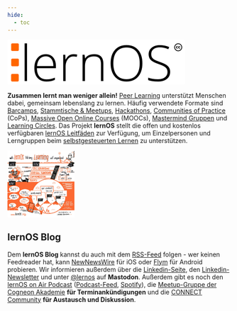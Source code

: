 ```yaml
---
hide:
  - toc
---
```

<style>
  .md-content__button {
    display: none;
  }
  .md-typeset h1 {
    display: none;
  }
</style>

<img src="https://github.com/cogneon/lernos-core/raw/master/images/lernOS%20Logo/lernOS-logo-400px.png" alt="lernOS Logo"><br/>

**Zusammen lernt man weniger allein!** [Peer Learning](https://en.wikipedia.org/wiki/Peer_learning) unterstützt Menschen dabei, gemeinsam lebenslang zu lernen. Häufig verwendete Formate sind [Barcamps](https://de.wikipedia.org/wiki/Barcamp), [Stammtische & Meetups](https://en.wikipedia.org/wiki/Meeting), [Hackathons](https://de.wikipedia.org/wiki/Hackathon), [Communities of Practice](https://de.wikipedia.org/wiki/Community_of_Practice) (CoPs), [Massive Open Online Courses](https://de.wikipedia.org/wiki/Massive_Open_Online_Course) (MOOCs), [Mastermind Gruppen](https://en.wikipedia.org/wiki/Mastermind_group) und [Learning Circles](https://en.wikipedia.org/wiki/Learning_circle). Das Projekt **lernOS** stellt die offen und kostenlos verfügbaren [lernOS Leitfäden](1-guides.md) zur Verfügung, um Einzelpersonen und Lerngruppen beim [selbstgesteuerten Lernen](https://de.wikipedia.org/wiki/Selbstgesteuertes_Lernen) zu unterstützen.

<a href="./images/lernos_in_a_nutshell.png"><img src="./images/lernos_in_a_nutshell.png" width="30%" /></a>


## lernOS Blog

Dem **lernOS Blog** kannst du auch mit dem [RSS-Feed](https://lernos.org/de/feed_rss_created.xml) folgen - wer keinen Feedreader hat, kann [NewNewsWire](https://netnewswire.com/) für iOS oder [Flym](https://github.com/FredJul/Flym) für Android probieren. Wir informieren außerdem über die [Linkedin-Seite](https://www.linkedin.com/showcase/lern-os), den [Linkedin-Newsletter](https://www.linkedin.com/newsletters/lernos-news-7305595387040456705/) und unter [@lernos](https://colearn.social/@lernos) auf **Mastodon**. Außerdem gibt es noch den [lernOS on Air Podcast](https://podcasts.cogneon.io/@loa) ([Podcast-Feed](https://podcasts.cogneon.io/@loa/feed.xml), [Spotify](https://open.spotify.com/show/4K9CueTvOFcrAQGIyKtwRp)), die [Meetup-Gruppe der Cogneon Akademie](https://www.meetup.com/cogneon/) **für Terminankündigungen** und die [CONNECT Community](https://community.cogneon.de/categories) **für Austausch und Diskussion**.